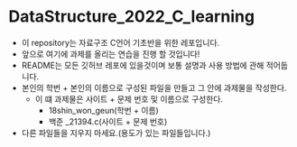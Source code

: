 # DataStructure_2022_C_learning

* 이 repository는 자료구조 C언어 기초반을 위한 레포입니다.
* 앞으로 여기에 과제를 올리는 연습을 진행 할 것입니다!
* README는 모든 깃허브 레포에 있을것이며 보통 설명과 사용 방법에 관해 적어둡니다.
* 본인의 학번 + 본인의 이름으로 구성된 파일을 만들고 그 안에 과제물을 작성한다.
  * 이 떄 과제물은 사이트 + 문제 번호 및 이름으로 구성한다.
    * 18shin_won_geun(학번 + 이름) 
    * 백준 _21394.c(사이트 + 문제 번호)
* 다른 파일들을 지우지 마세요.(용도가 있는 파일들입니다.)

